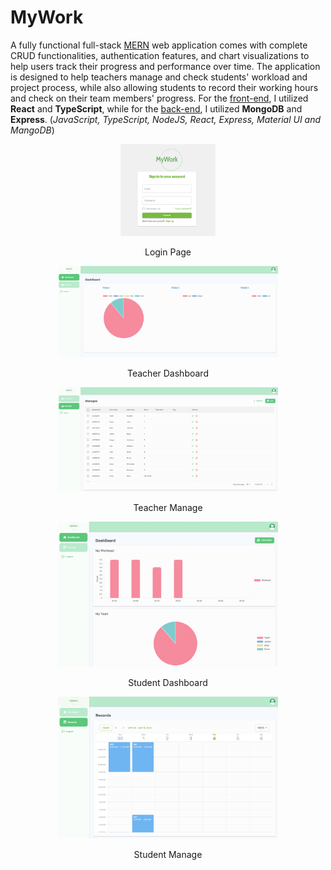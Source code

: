 # MyWork

A fully functional full-stack [MERN](https://www.geeksforgeeks.org/mern-stack/) web application comes with complete CRUD functionalities, authentication features, and chart visualizations to help users track their progress and performance over time. The application is designed to help teachers manage and check students' workload and project process, while also allowing students to record their working hours and check on their team members' progress. For the [front-end](https://github.com/ljrshawn/MCI-Project-MyWork/tree/main/MyWork/client), I utilized **React** and **TypeScript**, while for the [back-end](https://github.com/ljrshawn/MCI-Project-MyWork/tree/main/MyWork/server), I utilized **MongoDB** and **Express**. (*JavaScript, TypeScript, NodeJS, React, Express, Material UI and MangoDB*)

<div align=center> 
<img src="https://github.com/ljrshawn/MCI-Project-MyWork/blob/611f2e5461222baed7ce3ca5be24638aeedbf52a/MyWork/img/login.png" alt="Login Page" style="width: 30%" />
<p>Login Page</p>

<img src="https://github.com/ljrshawn/MCI-Project-MyWork/blob/611f2e5461222baed7ce3ca5be24638aeedbf52a/MyWork/img/teacher%20dashboard.png" alt="Teacher Dashboard" style="width: 70%" />
<p>Teacher Dashboard</p>

<img src="https://github.com/ljrshawn/MCI-Project-MyWork/blob/611f2e5461222baed7ce3ca5be24638aeedbf52a/MyWork/img/teacher%20manage.png" alt="Teacher Manage" style="width: 70%" />
<p>Teacher Manage</p>

<img src="https://github.com/ljrshawn/MCI-Project-MyWork/blob/611f2e5461222baed7ce3ca5be24638aeedbf52a/MyWork/img/student%20dashboard.png" alt="Student Dashboard" style="width: 70%" />
<p>Student Dashboard</p>

<img src="https://github.com/ljrshawn/MCI-Project-MyWork/blob/611f2e5461222baed7ce3ca5be24638aeedbf52a/MyWork/img/student%20manage.png" alt="Student Manage" style="width: 70%" />
<p>Student Manage</p>
</div>

